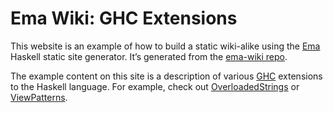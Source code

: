 # Ema Wiki: GHC Extensions

This website is an example of how to build a static wiki-alike using the
[Ema](https://ema.srid.ca/) Haskell static site generator. It’s generated from
the [ema-wiki repo](http://github.com/whittle/ema-wiki).

The example content on this site is a description of various
[GHC](https://www.haskell.org/ghc/) extensions to the Haskell language. For
example, check out [OverloadedStrings](Literals/OverloadedStrings.md) or
[ViewPatterns](Patterns/ViewPatterns.md).
